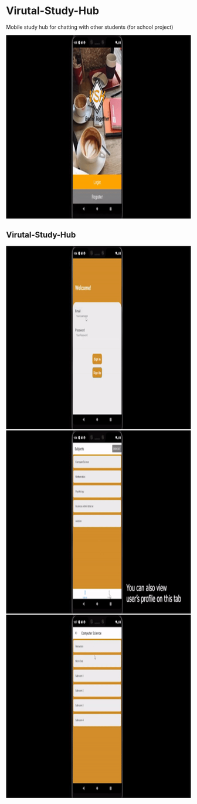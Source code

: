 # Virutal-Study-Hub
Mobile study hub for chatting with other students (for school project)

<img src="/media/COMP_370_App_demonstration_Group_3.gif" height="500" width="750">

## Virutal-Study-Hub

<img src="/media/COMP_370_App_demonstration_Group_3 (1).gif" height="500" width="750">

<img src="/media/COMP_370_App_demonstration_Group_3 (2).gif" height="500" width="750">


<img src="/media/COMP_370_App_demonstration_Group_3 (3).gif" height="500" width="750">
